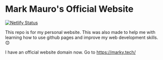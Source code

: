 <h1>Mark Mauro's Official Website</h1>

[![Netlify Status](https://api.netlify.com/api/v1/badges/77e38cae-c972-4905-ab98-d829f939105f/deploy-status)](https://app.netlify.com/sites/priceless-bose-fbf165/deploys)

This repo is for my personal website. This was also made to help me with learning how to use github pages and improve my web development skills. :blush:

I have an official website domain now. Go to https://marky.tech/
